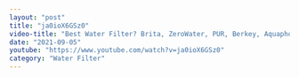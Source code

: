 ```yaml
---
layout: "post"
title: "ja0ioX6GSz0"
video-title: "Best Water Filter? Brita, ZeroWater, PUR, Berkey, Aquaphor, AquaTrue"
date: "2021-09-05"
youtube: "https://www.youtube.com/watch?v=ja0ioX6GSz0"
category: "Water Filter"
---
```

<div class="space-y-1"></div>